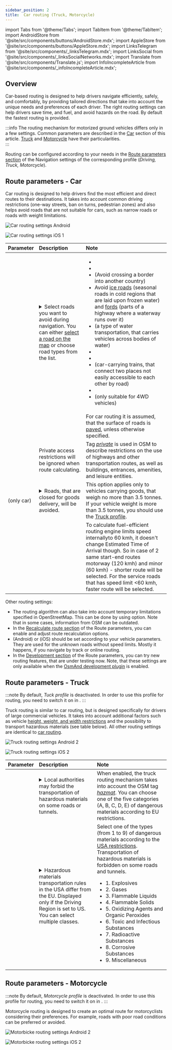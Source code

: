 ```yaml
---
sidebar_position: 2
title:  Car routing (Truck, Motorcycle)
---
```


import Tabs from '@theme/Tabs';
import TabItem from '@theme/TabItem';
import AndroidStore from '@site/src/components/buttons/AndroidStore.mdx';
import AppleStore from '@site/src/components/buttons/AppleStore.mdx';
import LinksTelegram from '@site/src/components/_linksTelegram.mdx';
import LinksSocial from '@site/src/components/_linksSocialNetworks.mdx';
import Translate from '@site/src/components/Translate.js';
import InfoIncompleteArticle from '@site/src/components/_infoIncompleteArticle.mdx';


## Overview

Car-based routing is designed to help drivers navigate efficiently, safely, and comfortably, by providing tailored directions that take into account the unique needs and preferences of each driver. The right routing settings can help drivers save time, and fuel, and avoid hazards on the road. By default the fastest routing is provided.

:::info
The routing mechanism for motorized ground vehicles differs only in a few settings. Common parameters are described in the [Car](#route-parameters---car) section of this article. [Truck](#route-parameters---truck) and [Motorcycle](#route-parameters---motorcycle) have their particularities.  
:::

Routing can be configured according to your needs in the [Route parameters section](../../navigation/guidance/navigation-settings.md#navigation-type--route-parameters) of the Navigation settings of the corresponding profile (*Driving, Truck, Motorcycle*).  
## Route parameters - Car

Car routing is designed to help drivers find the most efficient and direct routes to their destinations. It takes into account common driving restrictions (one-way streets, ban on turns, pedestrian zones) and also helps avoid roads that are not suitable for cars, such as narrow roads or roads with weight limitations.  

<Tabs groupId="operating-systems">

<TabItem value="android" label="Android">  

![Car routing settings Android](@site/static/img/navigation/routing/routing_car_settings_andr_2.png)

</TabItem>

<TabItem value="ios" label="iOS">

![Car routing settings iOS 1](@site/static/img/navigation/routing/car_routing_ios.png)

</TabItem>

</Tabs>

| Parameter | Description | Note |
|:------------|:---------------|:---------------|
| *<Translate android="true" ids="impassable_road"/>* |  <details><summary> Select roads you want to avoid during navigation. You can either [select a road on the map](../../map/map-context-menu/#avoid-road) or choose road types from the list.  </summary>![Avoid roads Android](@site/static/img/navigation/routing/car_avoid_roads_andr.png) </details>       | <ul><li>[<Translate android="true" ids="routing_attr_avoid_toll_name"/>](https://wiki.openstreetmap.org/wiki/Key:toll)</li><li>[<Translate android="true" ids="routing_attr_avoid_unpaved_name"/>](https://wiki.openstreetmap.org/wiki/Key:surface)</li><li>[<Translate android="true" ids="routing_attr_avoid_borders_name"/>](https://wiki.openstreetmap.org/wiki/Tag:barrier%3Dborder_control) (Avoid crossing a border into another country)</li><li>Avoid [ice roads](https://wiki.openstreetmap.org/wiki/Key:ice_road) (seasonal roads in cold regions that are laid upon frozen water) and [fords](https://wiki.openstreetmap.org/wiki/Tag:ford%3Dyes) (parts of a highway where a waterway runs over it) </li><li>[<Translate android="true" ids="routing_attr_avoid_ferries_name"/>](https://wiki.openstreetmap.org/wiki/Ferries) (a type of water transportation, that carries  vehicles across bodies of water)</li><li>[<Translate android="true" ids="routing_attr_avoid_motorway_name"/>](https://wiki.openstreetmap.org/wiki/Tag:highway%3Dmotorway)</li><li>[<Translate android="true" ids="routing_attr_avoid_low_emission_zone_name"/>](https://wiki.openstreetmap.org/wiki/Tag:boundary%3Dlow_emission_zone)</li><li>[<Translate android="true" ids="routing_attr_avoid_shuttle_train_name"/>](https://wiki.openstreetmap.org/wiki/Proposed_features/shuttle_train) (car-carrying trains, that connect two places not easily accessible to each other by road)</li><li>[<Translate android="true" ids="routing_attr_avoid_tunnels_name"/>](https://wiki.openstreetmap.org/wiki/Key:tunnel)</li><li>[<Translate android="true" ids="routing_attr_avoid_4wd_only_name"/>](https://wiki.openstreetmap.org/wiki/Key:4wd_only) (only suitable for 4WD vehicles)</li></ul>|
| *<Translate android="true" ids="prefer_in_routing_title"/>* |  <Translate android="true" ids="routing_attr_driving_style_prefer_unpaved_description"/> | For car routing it is assumed, that the surface of roads is [paved](https://wiki.openstreetmap.org/wiki/Key:surface), unless otherwise specified. |
| *<Translate android="true" ids="routing_attr_allow_private_name"/>* |  Private access restrictions will be ignored when route calculating.  | Tag *[private](https://wiki.openstreetmap.org/wiki/Key:access)* is used in OSM to describe restrictions on the use of highways and other transportation routes, as well as buildings, entrances, amenities, and leisure entities.   |
| *<Translate android="true" ids="routing_attr_goods_restrictions_name"/>* (only&nbsp;car) |  <details><summary> Roads, that are closed for goods delivery, will be avoided. </summary>![Goods delivery Android](@site/static/img/navigation/routing/goods_delivery_andr.png) </details>| This option applies only to vehicles carrying goods, that weigh no more than 3.5 tonnes. If your vehicle weight is more than 3.5 tonnes, you should use the [Truck profile](#truck-routing-settings).   |
| *<Translate android="true" ids="routing_attr_short_way_name"/>* | <Translate android="true" ids="routing_attr_short_way_description"/> | To calculate fuel-efficient routing engine limits speed internallyto 60 kmh, it doesn't change Estimated Time of Arrival though. So in case of 2 same start-end routes motorway (120 kmh) and minor (60 kmh) - shorter route will be selected. For the service roads that has speed limit <60 kmh, faster route will be selected. |

Other routing settings:
- The routing algorithm can also take into account temporary limitations specified in OpenStreetMap. This can be done by using *[<Translate android="true" ids="temporary_conditional_routing"/>](../routing/osmand-routing.md#consider-temporary-limitations)* option. Note that in some cases, information from OSM can be outdated.
- In the [Recalculate route section](../setup/route-navigation.md#route-recalculation) of the Route parameters, you can enable and adjust route recalculation options.
- *[<Translate android="true" ids="default_speed_setting_title"/>](../guidance/navigation-settings.md#default-speed--road-speeds)* (Android) or *[<Translate ios="true" ids="road_speeds"/>](../guidance/navigation-settings.md#default-speed--road-speeds)* (iOS) should be set according to your vehicle parameters. They are used for the unknown roads without speed limits. Mostly it happens, if you navigate by track or online routing.
- In the [Development section](../guidance/navigation-settings.md#development-settings) of the Route parameters, you can try new routing features, that are under testing now. Note, that these settings are only available when the [OsmAnd development plugin](../../plugins/development.md) is enabled.


## Route parameters - Truck

:::note
By default, *Tuck profile* is deactivated. In order to use this profile for routing, you need to switch it on in *<Translate android="true" ids="shared_string_menu,shared_string_settings,application_profiles"/>*.
:::

Truck routing is similar to car routing, but is designed specifically for drivers of large commercial vehicles. It takes into account additional factors such as vehicle [height, weight, and width restrictions](../guidance/navigation-settings.md#size-parameters) and the possibility to transport hazardous materials (see table below). All other routing settings are identical to [car routing](#route-parameters---car).  

<Tabs groupId="operating-systems">

<TabItem value="android" label="Android">  

![Truck routing settings Android 2](@site/static/img/navigation/routing/routing_truck_andr.png)

</TabItem>

<TabItem value="ios" label="iOS">

![Truck routing settings iOS 2](@site/static/img/navigation/routing/truck_routing_ios.png)

</TabItem>

</Tabs>


| Parameter | Description | Note |
|:------------|:---------------|:---------------|
|*<Translate android="true" ids="transport_hazmat_title"/>* | <details><summary> Local authorities may forbid the transportation of hazardous materials on some roads or tunnels. </summary> ![Transporting of hazardous materials Android](@site/static/img/navigation/routing/routing_truck_hazmat_andr.png) </details> | When enabled, the truck routing mechanism takes into account the OSM tag *[hazmat](https://wiki.openstreetmap.org/wiki/Key:hazmat)*. You can choose one of the five categories (A, B, C, D, E) of dangerous materials according to EU restrictions. |
|*<Translate android="true" ids="dangerous_goods"/>* | <details><summary> Hazardous materials transportation rules in the USA differ from the EU. Displayed only if the Driving Region is set to US. You can select multiple classes. </summary> ![Transporting of hazardous materials Android](@site/static/img/navigation/routing/routing_truck_dangerous_goods_andr.png) </details> | Select one of the types (from 1 to 9) of dangerous materials according to the [USA restrictions](https://www.iafc.org/topics-and-tools/hazmat/fusion-center/transportation-commodities/dot-hazard-classification-system). Transportation of hazardous materials is forbidden on some roads and tunnels. <ul><li>1. Explosives </li><li> 2. Gases </li><li> 3. Flammable Liquids </li><li> 4. Flammable Solids </li><li> 5. Oxidizing Agents and Organic Peroxides </li><li> 6. Toxic and Infectious Substances </li><li> 7. Radioactive Substances </li><li> 8. Corrosive Substances </li><li> 9. Miscellaneous </li></ul> |


## Route parameters - Motorcycle

:::note
By default, *Motorcycle profile* is deactivated. In order to use this profile for routing, you need to switch it on in *<Translate android="true" ids="shared_string_menu,shared_string_settings,application_profiles"/>*.
:::

Motorcycle routing is designed to create an optimal route for motorcyclists considering their preferences. For example, roads with poor road conditions can be preferred or avoided.  

<Tabs groupId="operating-systems">

<TabItem value="android" label="Android">  

![Motorbicke routing settings Android 2](@site/static/img/navigation/routing/routing_moto_settings_andr_2.png)

</TabItem>

<TabItem value="ios" label="iOS">

![Motorbicke routing settings iOS 2](@site/static/img/navigation/routing/motorcycle_routing_ios.png)

</TabItem>

</Tabs>
